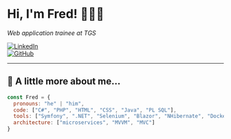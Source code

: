 # Hi, I'm Fred! 👋🐱‍👤

_Web application trainee at TGS_

[![LinkedIn](https://img.shields.io/badge/-frederich-blue?style=flat-square&logo=Linkedin&logoColor=white&link=https://www.linkedin.com/in/frederich)](https://www.linkedin.com/in/frederich)  
[![GitHub](https://img.shields.io/github/followers/FredericHemery?label=Follow&style=social)](https://github.com/FredericHemery)

---

## 🐧 A little more about me...

```js
const Fred = {
  pronouns: "he" | "him",
  code: ["C#", "PHP", "HTML", "CSS", "Java", "PL SQL"],
  tools: ["Symfony", ".NET", "Selenium", "Blazor", "NHibernate", "Docker"],
  architecture: ["microservices", "MVVM", "MVC"]
}

